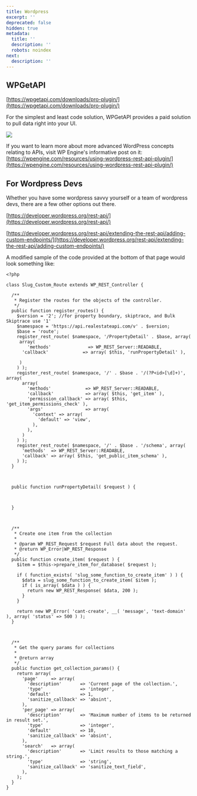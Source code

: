 ```yaml
---
title: Wordpress
excerpt: ''
deprecated: false
hidden: true
metadata:
  title: ''
  description: ''
  robots: noindex
next:
  description: ''
---
```

## WPGetAPI

[https://wpgetapi.com/downloads/pro-plugin/](https://wpgetapi.com/downloads/pro-plugin/)

For the simplest and least code solution, WPGetAPI provides a paid solution to pull data right into your UI.

![](https://files.readme.io/06502af-wordpressExample.png)

If you want to learn more about more advanced WordPress concepts relating to APIs, visit WP Engine's informative post on it: [https://wpengine.com/resources/using-wordpress-rest-api-plugin/](https://wpengine.com/resources/using-wordpress-rest-api-plugin/)

## For Wordpress Devs

Whether you have some wordpress savvy yourself or a team of wordpress devs, there are a few other options out there. 

[https://developer.wordpress.org/rest-api/](https://developer.wordpress.org/rest-api/)

[https://developer.wordpress.org/rest-api/extending-the-rest-api/adding-custom-endpoints/](https://developer.wordpress.org/rest-api/extending-the-rest-api/adding-custom-endpoints/)

A modified sample of the code provided at the bottom of that page would look something like:

```
<?php

class Slug_Custom_Route extends WP_REST_Controller {

  /**
   * Register the routes for the objects of the controller.
   */
  public function register_routes() {
    $version = '2'; //for property boundary, skiptrace, and Bulk Skiptrace use '1'
    $namespace = 'https://api.realestateapi.com/v' . $version;
    $base = 'route';
    register_rest_route( $namespace, '/PropertyDetail' . $base, array(
     array(
     	'methods'              => WP_REST_Server::READABLE,
      'callback'             => array( $this, 'runPropertyDetail' ),
      
     )
    ) );
    register_rest_route( $namespace, '/' . $base . '/(?P<id>[\d]+)', array(
      array(
        'methods'             => WP_REST_Server::READABLE,
        'callback'            => array( $this, 'get_item' ),
        'permission_callback' => array( $this, 'get_item_permissions_check' ),
        'args'                => array(
          'context' => array(
            'default' => 'view',
          ),
        ),
      )
    ) );
    register_rest_route( $namespace, '/' . $base . '/schema', array(
      'methods'  => WP_REST_Server::READABLE,
      'callback' => array( $this, 'get_public_item_schema' ),
    ) );
  }

  
  
  public function runPropertyDetail( $request ) {
    
    
    
  }

  

  /**
   * Create one item from the collection
   *
   * @param WP_REST_Request $request Full data about the request.
   * @return WP_Error|WP_REST_Response
   */
  public function create_item( $request ) {
    $item = $this->prepare_item_for_database( $request );

    if ( function_exists( 'slug_some_function_to_create_item' ) ) {
      $data = slug_some_function_to_create_item( $item );
      if ( is_array( $data ) ) {
        return new WP_REST_Response( $data, 200 );
      }
    }

    return new WP_Error( 'cant-create', __( 'message', 'text-domain' ), array( 'status' => 500 ) );
  }

 

  /**
   * Get the query params for collections
   *
   * @return array
   */
  public function get_collection_params() {
    return array(
      'page'     => array(
        'description'       => 'Current page of the collection.',
        'type'              => 'integer',
        'default'           => 1,
        'sanitize_callback' => 'absint',
      ),
      'per_page' => array(
        'description'       => 'Maximum number of items to be returned in result set.',
        'type'              => 'integer',
        'default'           => 10,
        'sanitize_callback' => 'absint',
      ),
      'search'   => array(
        'description'       => 'Limit results to those matching a string.',
        'type'              => 'string',
        'sanitize_callback' => 'sanitize_text_field',
      ),
    );
  }
}
```
